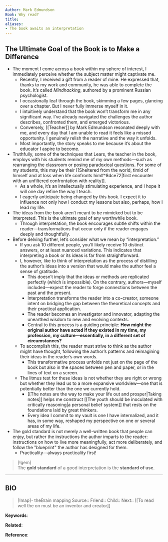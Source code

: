 ```yaml
---
Author: Mark Edmundson
Book: Why read?
title: 
aliases:
- The book awaits an interpretation
---
```

## The Ultimate Goal of the Book is to Make a Difference

- The moment I come across a book within my sphere of interest, I immediately perceive whether the subject matter might captivate me.
    - Recently, I received a gift from a reader of mine. He expressed that, thanks to my work and community, he was able to complete the book. It’s called *Mindhacking*, authored by a prominent Russian psychologist.
    - I occasionally leaf through the book, skimming a few pages, glancing over a chapter. But I never fully immerse myself in it.
    - I intuitively understand that the book won’t transform me in any significant way. I’ve already navigated the challenges the author describes, confronted them, and emerged victorious.
    - Conversely, [[Teacher]] by Mark Edmundson resonated deeply with me, and every day that I am unable to read it feels like a missed opportunity. I genuinely relish the narrative and the way it unfolds.
    - Most importantly, the story speaks to me because it’s about the educator I aspire to become.
- Truthfully, some of the techniques that Lears, the teacher in the book, employs with his students remind me of my own methods—such as rearranging the classroom or posing paradoxical questions. For some of my students, this may be their [[Sheltered from the world, timid of himself and at loss when life confronts him#^8dce72|first encounter with an unfiltered confrontation with reality]].
    - As a whole, it’s an intellectually stimulating experience, and I hope it will one day refine the way I teach.
    - I eagerly anticipate being changed by this book. I expect it to influence not only how I conduct my lessons but also, perhaps, how I lead my life.
- The ideas from the book aren’t meant to be mimicked but to be interpreted. This is the ultimate goal of any worthwhile book.
    - Through interpretation, the book encourages subtle shifts within the reader—transformations that occur only if the reader engages deeply and thoughtfully.
- Before delving further, let’s consider what we mean by “interpretation.”
    - If you ask 10 different people, you’ll likely receive 10 distinct answers, or at least nuanced variations. This indicates that interpreting a book or its ideas is far from straightforward.
    - I, however, like to think of interpretation as the process of distilling the author’s ideas into a version that would make the author feel a sense of gratitude.
        - This doesn’t imply that the ideas or methods are replicated perfectly (which is impossible). On the contrary, authors—myself included—expect the reader to forge connections between the past and the present.
        - Interpretation transforms the reader into a co-creator, someone intent on bridging the gap between the theoretical concepts and their practical application.
        - The reader becomes an investigator and innovator, adapting the unearthed wisdom to new and evolving contexts.
        - Central to this process is a guiding principle: **How might the original author have acted if they existed in my time, my profession, my culture—essentially, in a different set of circumstances?**
    - To accomplish this, the reader must strive to think as the author might have thought, following the author’s patterns and reimagining their ideas in the reader’s own words.
        - This transformative process unfolds not just on the page of the book but also in the spaces between pen and paper, or in the lines of text on a screen.
    - The litmus test for these ideas is not whether they are right or wrong but whether they lead us to a more expansive worldview—one that is potentially better than the one we currently hold.
        - [[The notes are the way to make your life out and prosper|Taking notes]] helps me construct [[The youth should be inoculated with critically reasoning|a personal belief system]] that rests on the foundations laid by great thinkers.
        - Every idea I commit to my vault is one I have internalized, and it has, in some way, reshaped my perspective on one or several areas of my life.
- The gold standard is not merely a well-written book that people can enjoy, but rather the instructions the author imparts to the reader: instructions on how to live more meaningfully, act more deliberately, and follow the "blueprint" the author has designed for them.
    - Practicality—always practicality first!

> [!gem]  
> The **gold standard** of a good interpretation is the **standard of use**.

***
## BIO
> [!map]- theBrain mapping
> Source::
> Friend::
> Child::
> Next:: [[To read well the on must be an inventor and creator]]

**Keywords**:

**Related**:

**Reference**: 